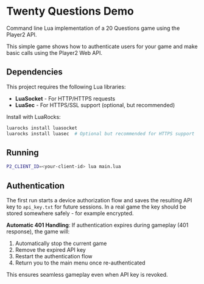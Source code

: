 # Twenty Questions Demo

Command line Lua implementation of a 20 Questions game using the Player2 API.

This simple game shows how to authenticate users for your game and make basic
calls using the Player2 Web API.

## Dependencies

This project requires the following Lua libraries:

- **LuaSocket** - For HTTP/HTTPS requests
- **LuaSec** - For HTTPS/SSL support (optional, but recommended)

Install with LuaRocks:

```sh
luarocks install luasocket
luarocks install luasec  # Optional but recommended for HTTPS support
```

## Running

```sh
P2_CLIENT_ID=<your-client-id> lua main.lua
```

## Authentication

The first run starts a device authorization flow and saves the resulting API key to `api_key.txt` for future sessions. In a real game the key should be stored somewhere safely - for example encrypted.

**Automatic 401 Handling**: If authentication expires during gameplay (401 response), the game will:

1. Automatically stop the current game
2. Remove the expired API key
3. Restart the authentication flow
4. Return you to the main menu once re-authenticated

This ensures seamless gameplay even when API key is revoked.
